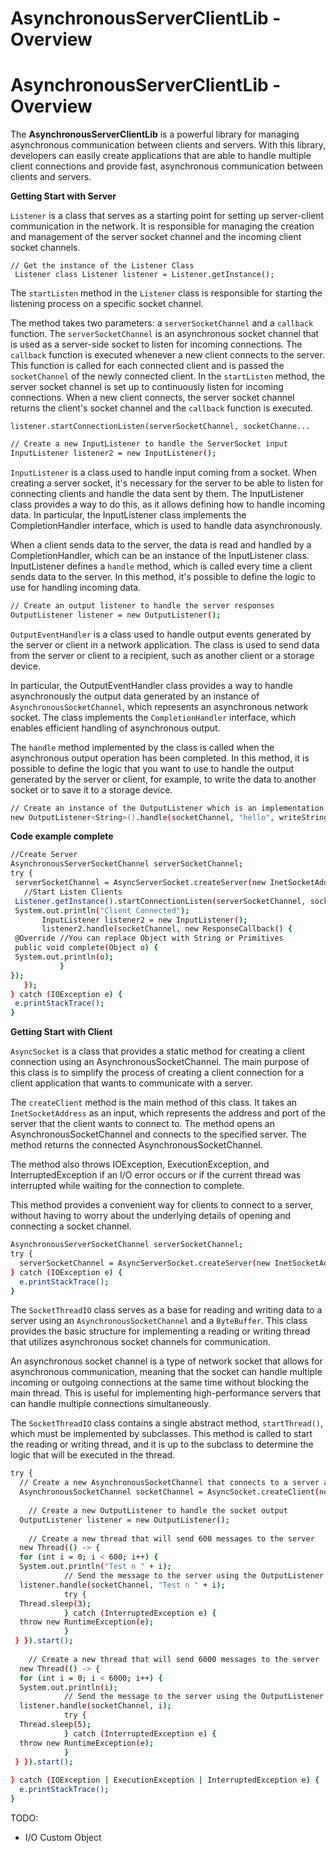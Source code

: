 
# AsynchronousServerClientLib - Overview


# AsynchronousServerClientLib - Overview
The **AsynchronousServerClientLib** is a powerful library for managing asynchronous communication between clients and servers. With this library, developers can easily create applications that are able to handle multiple client connections and provide fast, asynchronous communication between clients and servers.

 **Getting Start with Server**


`Listener` is a class that serves as a starting point for setting up server-client communication in the network. It is responsible for managing the creation and management of the server socket channel and the incoming client socket channels.

    // Get the instance of the Listener Class
     Listener class Listener listener = Listener.getInstance();

The `startListen` method in the `Listener` class is responsible for starting the listening process on a specific socket channel.

The method takes two parameters: a `serverSocketChannel` and a `callback` function.
The `serverSocketChannel` is an asynchronous socket channel that is used as a server-side socket to listen for incoming connections.
The `callback` function is executed whenever a new client connects to the server. This function is called for each connected client and is passed the `socketChannel` of the newly connected client.
In the `startListen` method, the server socket channel is set up to continuously listen for incoming connections. When a new client connects, the server socket channel returns the client's socket channel and the `callback` function is executed.

    listener.startConnectionListen(serverSocketChannel, socketChanne...
   
   
```sh
// Create a new InputListener to handle the ServerSocket input
InputListener listener2 = new InputListener();
```

`InputListener` is a class used to handle input coming from a socket. When creating a server socket, it's necessary for the server to be able to listen for connecting clients and handle the data sent by them. The InputListener class provides a way to do this, as it allows defining how to handle incoming data. In particular, the InputListener class implements the CompletionHandler interface, which is used to handle data asynchronously.

When a client sends data to the server, the data is read and handled by a CompletionHandler, which can be an instance of the InputListener class. InputListener defines a `handle` method, which is called every time a client sends data to the server. In this method, it's possible to define the logic to use for handling incoming data.
 ```sh
// Create an output listener to handle the server responses  
OutputListener listener = new OutputListener();
 ```
`OutputEventHandler` is a class used to handle output events generated by the server or client in a network application. The class is used to send data from the server or client to a recipient, such as another client or a storage device.

In particular, the OutputEventHandler class provides a way to handle asynchronously the output data generated by an instance of `AsynchronousSocketChannel`, which represents an asynchronous network socket. The class implements the `CompletionHandler` interface, which enables efficient handling of asynchronous output.

The `handle` method implemented by the class is called when the asynchronous output operation has been completed. In this method, it is possible to define the logic that you want to use to handle the output generated by the server or client, for example, to write the data to another socket or to save it to a storage device.
 ```sh
// Create an instance of the OutputListener which is an implementation of OutputEventHandler class and handle output 
new OutputListener<String>().handle(socketChannel, "hello", writeStringOutputEvent);
 ```
**Code example complete**
 ```sh
//Create Server  
AsynchronousServerSocketChannel serverSocketChannel;  
try {  
  serverSocketChannel = AsyncServerSocket.createServer(new InetSocketAddress(8080));  
    //Start Listen Clients  
  Listener.getInstance().startConnectionListen(serverSocketChannel, socketChannel -> {  
  System.out.println("Client Connected");  
        InputListener listener2 = new InputListener();  
        listener2.handle(socketChannel, new ResponseCallback() {  
  @Override //You can replace Object with String or Primitives  
  public void complete(Object o) {  
  System.out.println(o);  
            }  
 });  
    });  
} catch (IOException e) {  
  e.printStackTrace();  
}
```

**Getting Start with Client**

`AsyncSocket` is a class that provides a static method for creating a client connection using an AsynchronousSocketChannel. The main purpose of this class is to simplify the process of creating a client connection for a client application that wants to communicate with a server.

The `createClient` method is the main method of this class. It takes an `InetSocketAddress` as an input, which represents the address and port of the server that the client wants to connect to. The method opens an AsynchronousSocketChannel and connects to the specified server. The method returns the connected AsynchronousSocketChannel.

The method also throws IOException, ExecutionException, and InterruptedException if an I/O error occurs or if the current thread was interrupted while waiting for the connection to complete.

This method provides a convenient way for clients to connect to a server, without having to worry about the underlying details of opening and connecting a socket channel.
```sh
AsynchronousServerSocketChannel serverSocketChannel;  
try {  
  serverSocketChannel = AsyncServerSocket.createServer(new InetSocketAddress(8080));  
} catch (IOException e) {  
  e.printStackTrace();  
}
```

The `SocketThreadIO` class serves as a base for reading and writing data to a server using an `AsynchronousSocketChannel` and a `ByteBuffer`. This class provides the basic structure for implementing a reading or writing thread that utilizes asynchronous socket channels for communication.

An asynchronous socket channel is a type of network socket that allows for asynchronous communication, meaning that the socket can handle multiple incoming or outgoing connections at the same time without blocking the main thread. This is useful for implementing high-performance servers that can handle multiple connections simultaneously.

The `SocketThreadIO` class contains a single abstract method, `startThread()`, which must be implemented by subclasses. This method is called to start the reading or writing thread, and it is up to the subclass to determine the logic that will be executed in the thread.

```sh
try {  
  // Create a new AsynchronousSocketChannel that connects to a server at localhost:8080  
  AsynchronousSocketChannel socketChannel = AsyncSocket.createClient(new InetSocketAddress("localhost", 8080));  
  
    // Create a new OutputListener to handle the socket output  
  OutputListener listener = new OutputListener();  
  
    // Create a new thread that will send 600 messages to the server  
  new Thread(() -> {  
  for (int i = 0; i < 600; i++) {  
  System.out.println("Test n " + i);  
            // Send the message to the server using the OutputListener  
  listener.handle(socketChannel, "Test n " + i);  
            try {  
  Thread.sleep(3);  
            } catch (InterruptedException e) {  
  throw new RuntimeException(e);  
            }  
 } }).start();  
  
    // Create a new thread that will send 6000 messages to the server  
  new Thread(() -> {  
  for (int i = 0; i < 6000; i++) {  
  System.out.println(i);  
            // Send the message to the server using the OutputListener  
  listener.handle(socketChannel, i);  
            try {  
  Thread.sleep(5);  
            } catch (InterruptedException e) {  
  throw new RuntimeException(e);  
            }  
 } }).start();  
  
} catch (IOException | ExecutionException | InterruptedException e) {  
  e.printStackTrace();  
}
```

 TODO:
 - I/O Custom Object

